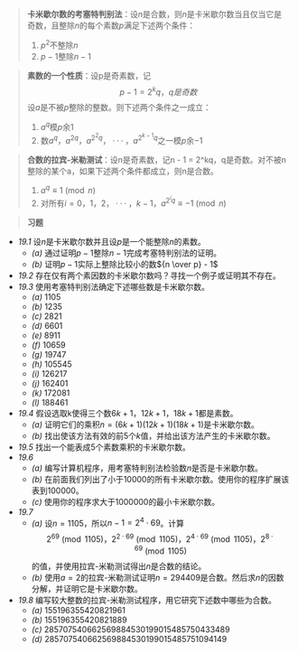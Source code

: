 >**卡米歇尔数的考塞特判别法**：设$n$是合数，则$n$是卡米歇尔数当且仅当它是奇数，且整除$n$的每个素数$p$满足下述两个条件：
>1. $p^2$不整除$n$
>2. $p - 1$整除$n - 1$

>**素数的一个性质**：设p是奇素数，记$$p - 1 = 2^kq，q是奇数$$设$a$是不被$p$整除的整数。则下述两个条件之一成立：
>1. $a^q$模$p$余$1$
>2. 数$a^q，a^{2q}，a^{2^2q}，···，a^{2^{k - 1}q}$之一模$p$余$-1$

>**合数的拉宾-米勒测试**：设n是奇素数，记n - 1 = 2^kq，q是奇数。对不被n整除的某个a，如果下述两个条件都成立，则n是合数。
>1. $a^q \equiv 1 \pmod{n}$
>2. 对所有$i = 0，1，2，···，k - 1，a^{2^iq} \equiv -1 \pmod{n}$

>**习题**

- *19.1* 设$n$是卡米歇尔数并且设$p$是一个能整除$n$的素数。
	- *(a)* 通过证明$p - 1$整除$n - 1$完成考塞特判别法的证明。
	- *(b)* 证明$p - 1$实际上整除比较小的数${n \over p} - 1$
- *19.2* 存在仅有两个素因数的卡米歇尔数吗？寻找一个例子或证明其不存在。
- *19.3* 使用考塞特判别法确定下述哪些数是卡米歇尔数。
	- *(a)* $1105$
	- *(b)* $1235$
	- *(c)* $2821$
	- *(d)* $6601$
	- *(e)* $8911$
	- *(f)* $10659$
	- *(g)* $19747$
	- *(h)* $105545$
	- *(i)* $126217$
	- *(j)* $162401$
	- *(k)* $172081$
	- *(l)* $188461$
- *19.4* 假设选取k使得三个数$6k + 1，12k + 1，18k + 1$都是素数。
	- *(a)* 证明它们的乘积$n = (6k + 1)(12k + 1)(18k + 1)$是卡米歇尔数。
	- *(b)* 找出使该方法有效的前$5$个$k$值，并给出该方法产生的卡米歇尔数。
- *19.5* 找出一个能表成$5$个素数乘积的卡米歇尔数。
- *19.6*
	- *(a)* 编写计算机程序，用考塞特判别法检验数$n$是否是卡米歇尔数。
	- *(b)* 在前面我们列出了小于$10000$的所有卡米歇尔数。使用你的程序扩展该表到$100000$。
	- *(c)* 使用你的程序求大于$1000000$的最小卡米歇尔数。
- *19.7*
	- *(a)* 设$n = 1105$，所以$n - 1 = 2^4 \cdot 69$。计算$$2^{69} \pmod{1105}，2^{2 \cdot 69} \pmod{1105}，2^{4 \cdot 69} \pmod{1105}，2^{8 \cdot 69} \pmod{1105}$$的值，并使用拉宾-米勒测试得出$n$是合数的结论。
	- *(b)* 使用$a = 2$的拉宾-米勒测试证明$n = 294409$是合数。然后求$n$的因数分解，并证明它是卡米歇尔数。
- *19.8* 编写较大整数的拉宾-米勒测试程序，用它研究下述数中哪些为合数。
	- *(a)* $155196355420821961$  
	- *(b)* $155196355420821889$   
	- *(c)* $285707540662569884530199015485750433489$   
	- *(d)* $285707540662569884530199015485751094149$